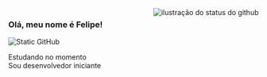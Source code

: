 <img align='right' src="https://github-readme-stats.vercel.app/api?username=Felipe0c4&show_icons=true&title_color=783c00&text_color=af552e&icon_color=783c00&bg_color=f8efd4&cache_seconds=2300" alt="ilustração do status do github">

### Olá, meu nome é Felipe!

<img src="https://img.shields.io/static/v1?label=Overview&message=Felipe&color=f8efd4&style=for-the-badge&logo=GitHub" alt="Static GitHub">

<p>Estudando no momento<br/> Sou desenvolvedor iniciante</p>
